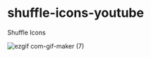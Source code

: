 # shuffle-icons-youtube

Shuffle Icons

![ezgif com-gif-maker (7)](https://user-images.githubusercontent.com/97748602/180122755-d76418b2-45b4-4e64-af85-02306e9066d2.gif)
